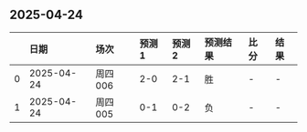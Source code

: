 

## 2025-04-24

|    | 日期         | 场次    | 预测1   | 预测2   | 预测结果   | 比分   | 结果   |
|---:|:-----------|:------|:------|:------|:-------|:-----|:-----|
|  0 | 2025-04-24 | 周四006 | 2-0   | 2-1   | 胜      | -    | -    |
|  1 | 2025-04-24 | 周四005 | 0-1   | 0-2   | 负      | -    | -    |

